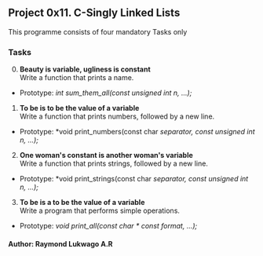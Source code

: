 ## Project 0x11. C-Singly Linked Lists
This programme consists of four mandatory Tasks only
### Tasks
0. **Beauty is variable, ugliness is constant**\
Write a function that prints a name.<br>
- Prototype: *int sum\_them\_all(const unsigned int n, ...);*
1. **To be is to be the value of a variable**\
Write a function that prints numbers, followed by a new line.<br>
- Prototype: *void print\_numbers(const char *separator, const unsigned int n, ...);*
2. **One woman's constant is another woman's variable**\
Write a function that prints strings, followed by a new line.<br>
- Prototype: *void print\_strings(const char *separator, const unsigned int n, ...);*
3. **To be is a to be the value of a variable**\
Write a program that performs simple operations.<br>
- Prototype: *void print\_all(const char * const format, ...);*
#### Author: Raymond Lukwago A.R
